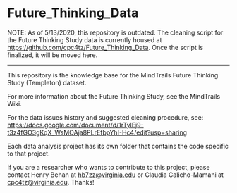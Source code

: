 # Future_Thinking_Data

NOTE: As of 5/13/2020, this repository is outdated. The cleaning script for the Future Thinking Study data is currently housed at https://github.com/cpc4tz/Future_Thinking_Data. Once the script is finalized, it will be moved here.

----------

This repository is the knowledge base for the MindTrails Future Thinking Study (Templeton) dataset.

For more information about the Future Thinking Study, see the MindTrails Wiki.

For the data issues history and suggested cleaning procedure, see:
https://docs.google.com/document/d/1rTylEj9-t3z4fGO3gKqX_WsMOAja8PLrEfbpYhI-Hc4/edit?usp=sharing

Each data analysis project has its own folder that contains the code specific to that project.

If you are a researcher who wants to contribute to this project, please contact Henry Behan at hb7zz@virginia.edu or Claudia Calicho-Mamani at cpc4tz@virginia.edu. Thanks!
